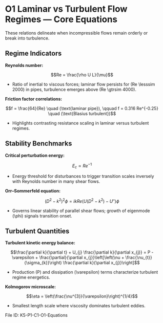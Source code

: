 # O1 Laminar vs Turbulent Flow Regimes — Core Equations

These relations delineate when incompressible flows remain orderly or break into turbulence.

## Regime Indicators
**Reynolds number:**

$$Re = \frac{\rho U L}{\mu}$$

- Ratio of inertial to viscous forces; laminar flow persists for \(Re \lesssim 2000\) in pipes, turbulence emerges above \(Re \gtrsim 4000\).

**Friction factor correlations:**

$$f = \frac{64}{Re} \quad (\text{laminar pipe}), \qquad f = 0.316 Re^{-0.25} \quad (\text{Blasius turbulent})$$

- Highlights contrasting resistance scaling in laminar versus turbulent regimes.

## Stability Benchmarks
**Critical perturbation energy:**

$$E_{c} \propto Re^{-1}$$

- Energy threshold for disturbances to trigger transition scales inversely with Reynolds number in many shear flows.

**Orr–Sommerfeld equation:**

$$\left(D^{2} - k^{2}\right)^{2} \phi = i k Re \left(U(D^{2} - k^{2}) - U''\right) \phi$$

- Governs linear stability of parallel shear flows; growth of eigenmode \(\phi\) signals transition onset.

## Turbulent Quantities
**Turbulent kinetic energy balance:**

$$\frac{\partial k}{\partial t} + U_{j} \frac{\partial k}{\partial x_{j}} = P - \varepsilon + \frac{\partial}{\partial x_{j}}\left[\left(\nu + \frac{\nu_{t}}{\sigma_{k}}\right) \frac{\partial k}{\partial x_{j}}\right]$$

- Production \(P\) and dissipation \(\varepsilon\) terms characterize turbulent regime energetics.

**Kolmogorov microscale:**

$$\eta = \left(\frac{\nu^{3}}{\varepsilon}\right)^{1/4}$$

- Smallest length scale where viscosity dominates turbulent eddies.

File ID: K5-P1-C1-O1-Equations

